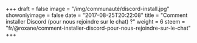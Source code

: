 +++
draft = false
image = "/img/communauté/discord-install.jpg"
showonlyimage = false
date = "2017-08-25T20:22:08"
title = "Comment installer Discord (pour nous rejoindre sur le chat) ?"
weight = 6
steem = "fr/@roxane/comment-installer-discord-pour-nous-rejoindre-sur-le-chat"
+++

<!--more-->
